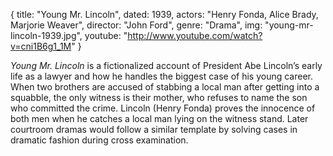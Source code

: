 {
  title: "Young Mr. Lincoln",
  dated:   1939,
  actors: "Henry Fonda, Alice Brady, Marjorie Weaver",
  director: "John Ford",
  genre: "Drama",
  img: "young-mr-lincoln-1939.jpg",
  youtube: "http://www.youtube.com/watch?v=cni1B6g1_1M"
}

_Young Mr. Lincoln_ is a fictionalized account of President Abe Lincoln’s early life as a lawyer and how he handles the biggest case of his young career. When two brothers are accused of stabbing a local man after getting into a squabble, the only witness is their mother, who refuses to name the son who committed the crime. Lincoln (Henry Fonda) proves the innocence of both men when he catches a local man lying on the witness stand. Later courtroom dramas would follow a similar template by solving cases in dramatic fashion during cross examination.